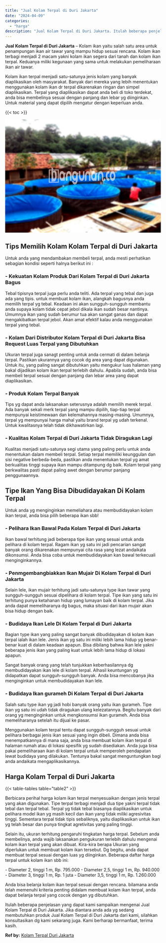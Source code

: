 ```yaml
---
title: "Jual Kolam Terpal di Duri Jakarta"
date: "2024-04-09"
categories: 
  - "harga"
description: "Jual Kolam Terpal di Duri Jakarta. Itulah beberapa penjelasan yang dapat kami sampaikan mengenai Jual Kolam Terpal di Duri Jakarta. Jika diantara anda ada yg..."
---
```


**Jual Kolam Terpal di Duri Jakarta** – Kolam ikan yaitu salah satu area untuk penampungan ikan air tawar yang mampu hidup sesuai rencana. Kolam ikan terbagi menjadi 2 macam yakni kolam ikan segera dari tanah dan kolam ikan terpal. Keduanya miliki kegunaan yang sama untuk melakukan pemeliharaan ikan air tawar.

Kolam ikan terpal menjadi satu-satunya jenis kolam yang banyak diaplikasikan oleh masyarakat. Banyak dari mereka yang lebih menentukan menggunakan kolam ikan dr terpal dikarenakan ringan dan simpel diaplikasikan. Terpal yang diaplikasikan dapat anda beli di toko terdekat, anda bisa membelinya sesuai dengan panjang dan lebar yg diinginkan. Untuk material yang dapat dipilih mengatur dengan keperluan anda.

{{< toc >}}

![Jual Kolam Terpal di Duri Jakarta](/images/jual-kolam-terpal-37.png)

## Tips Memilih Kolam Kolam Terpal di Duri Jakarta

Untuk anda yang mendambakan membeli terpal, anda mesti perhatikan sebagian kondisi seperti halnya berikut ini :

### \- Kekuatan Kolam Produk Dari Kolam Terpal di Duri Jakarta Bagus

Tebal tipisnya terpal juga perlu anda teliti. Ada terpal yang tebal dan juga ada yang tipis. untuk membuat kolam ikan, alangkah bagusnya anda memilih terpal yg tebal. Keadaan ini akan sungguh-sungguh membantu anda supaya kolam tidak cepat jebol dikala ikan sudah besar nantinya. Umumnya ikan yang sudah berumur tua akan sangat ganas dan dapat mengakibatkan terpal jebol. Akan amat efektif kalau anda menggunakan terpal yang tebal.

### \- Kolam Dari Distributor Kolam Terpal di Duri Jakarta Bisa Request Luas Terpal yang Dibutuhkan

Ukuran terpal juga sanagt penting untuk anda cermati di dalam belanja terpal. Pastikan ukurannya yang cocok dg area yang dapat digunakan. Untuk itu, yang paling sangat dibutuhkan yaitu mengukur luas halaman yang bakal dijadikan kolam ikan terpal terlebih dahulu. Apabila sudah, anda bisa membeli terpal sesuai dengan panjang dan lebar area yang dapat diaplikasikan.

### \- Produk Kolam Terpal Banyak

Tips yg dapat anda laksanakan seterusnya adalah memilih merek terpal. Ada banyak sekali merk terpal yang mampu dipilih, tiap-tiap terpal mempunyai keistimewaan dan kelemahannya masing-masing. Umumnya, terpal yg mempunyai harga mahal yaitu brand terpal yg udah terkenal. Untuk kwalitasnya telah tidak dikhawatirkan lagi.

### \- Kualitas Kolam Terpal di Duri Jakarta Tidak Diragukan Lagi

Kualitas menjadi satu-satunya segi utama yang paling perlu untuk anda menentukan dalam membeli terpal. Setiap terpal memiliki keunggulan dan sisi negative berbeda-beda, pastikan anda menentukan terpal yg amat berkualitas tinggi supaya ikan mampu ditampung dg baik. Kolam terpal yang berkwalitas pasti dapat paling awet dengan berumur panjang penggunaannya.

## Tipe Ikan Yang Bisa Dibudidayakan Di Kolam Terpal

Untuk anda yg menginginkan memeliahara atau membudidayakan kolam ikan terpal, anda bisa pilih beberapa ikan sbb!

### \- Pelihara Ikan Bawal Pada Kolam Terpal di Duri Jakarta

Ikan bawal terhitung jadi beberapa tipe ikan yang sesuai untuk anda pelihara di kolam terpal. Ragam ikan yg satu ini jadi pencarian sangat banyak orang dikarenakan mempunyai cita rasa yang lezat andaikata dikonsumsi. Anda bisa coba untuk membudidayakan kan bawal terkecuali menginginkannya.

### \- Penmgembangbiakkan Ikan Mujair Di Kolam Terpal di Duri Jakarta

Selain lele, ikan mujair terhitung jadi satu-satunya type ikan tawar yang sungguh-sungguh sesuai dipelihara di kolam terpal. Tipe ikan yang satu ini terhitung punya ketahanan hidup yang lumayan baik di kolam terpal. Jika anda dapat memeliharanya dg bagus, maka situasi dari ikan mujair akan bisa hidup dengan baik.

### \- Budidaya Ikan Lele Di Kolam Terpal di Duri Jakarta

Bagian type ikan yang paling sangat banyak dibudidayakan di kolam ikan terpal ialah ikan lele. Jenis ikan yg satu ini miliki lebih lama hidup yg benar-benar kuat di dalam keadaan apapun. Bisa dibilang bahwa ikan lele yakni beberapa jenis ikan yang paling kuat untuk lebih lama hidup di lokasi apapun.

Sangat banyak orang yang telah tunjukkan keberhasilannya dg membudidayakan ikan lele di kolam terpal. Alhasil keuntungan yg didapatkan dapat sungguh-sungguh banyak. Anda bisa mencobanya jika menginginkan untuk membudidayakan ikan lele.

### \- Budidaya Ikan gurameh Di Kolam Terpal di Duri Jakarta

Salah satu type ikan yg jadi hobi banyak orang yaitu ikan gurameh. Tipe ikan yg satu ini udah tidak diragukan ulang kelezatannya. Begitu banyak dari orang yg menginginkan untuk mengkonsumsi ikan gurameh. Anda bisa memeliharanya setelah itu dijual ke pasar.

Menggunakan kolam terpal tentu dapat sungguh-sungguh sesuai untuk pelihara berbagai jenis ikan sesuai yang ingin dibeli. Dimana anda bisa menempatkannya di mana saja, anda bisa membuat kolam ikan terpal di halaman rumah atau di lokasi spesifik yg sudah disediakan. Anda juga bisa pakai pemeliharaan ikan di kolam terpal untuk memperoleh pendapatan lewat budidaya yang dilakukan. Tentunya bakal sangat menguntungkan bagi anda andaikata mengaplikasikannya.

## Harga Kolam Terpal di Duri Jakarta

{{< table-tables table="table2" >}}

Berbicara perihal harga kolam ikan terpal menyesuaikan dengan jenis terpal yang akan digunakan. Tipe terpal terbagi menjadi dua tipe yakni terpal tidak tebal dan terpal tebal. Terpal yg tidak tebal biasanya diaplikasikan untuk pelihara model ikan yg masih kecil dan ikan yang tidak miliki agresivitas tinggi. Sementara terpal tidak tipis sebaliknya, yaitu diaplikasikan untuk ikan yg telah besar dan punya tingkat agretivitas yang paling tinggi.

Selain itu, ukuran terhitung pengaruhi tingkatan harga terpal. Sebelum anda membelinya, anda wajib laksanakan pengukuran terlebih dahulu mengenai kolam ikan terpal yang akan dibuat. Kira-kira berapa Ukuran yang diperlukan untuk membuat kolam ikan tersebut. Dg begitu, anda dapat membuat terpal sesuai dengan luas yg diinginkan. Beberapa daftar harga terpal untuk kolam ikan sbb ini:

\- Diameter 2, tinggi 1 m, Rp. 795.000 - Diameter 2,5, tinggi 1 m, Rp. 940.000 - Diameter 3, tinggi 1 m, Rp. 1 juta - Diameter 3,5, tinggi 1 m, Rp. 1.260.000

Anda bisa belanja kolam ikan terpal sesuai dengan rencana. bilamana anda telah memenuhi kriteria penting didalam membuat kolam ikan terpal, anda dapat belanja terpal yang cocok dengan yg dibutuhkan.

Itulah beberapa penjelasan yang dapat kami sampaikan mengenai Jual Kolam Terpal di Duri Jakarta. Jika diantara anda ada yg sedang membutuhkan produk Jual Kolam Terpal di Duri Jakarta dari kami, silahkan konsultasikan dg kami sekarang juga. Kami berharap bermanfaat, terima kasih.

**Ref by:** [Kolam Terpal Duri Jakarta](https://id.wikipedia.org/wiki/Kolam)
